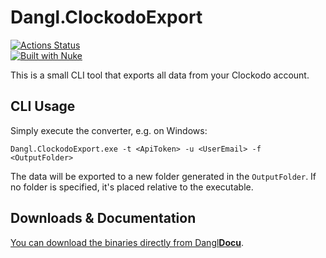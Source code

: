 # Dangl.ClockodoExport

[![Actions Status](https://github.com/GeorgDangl/Dangl.ClockodoExport/workflows/continuous/badge.svg)](https://github.com/GeorgDangl/Dangl.ClockodoExport/actions)  
[![Built with Nuke](http://nuke.build/rounded)](https://www.nuke.build) 

This is a small CLI tool that exports all data from your Clockodo account.

## CLI Usage

Simply execute the converter, e.g. on Windows:

    Dangl.ClockodoExport.exe -t <ApiToken> -u <UserEmail> -f <OutputFolder>

The data will be exported to a new folder generated in the `OutputFolder`. If no folder is specified, it's placed relative to the executable.

## Downloads & Documentation

[You can download the binaries directly from Dangl**Docu**](https://docs.dangl-it.com/Projects/Dangl.ClockodoExport).


